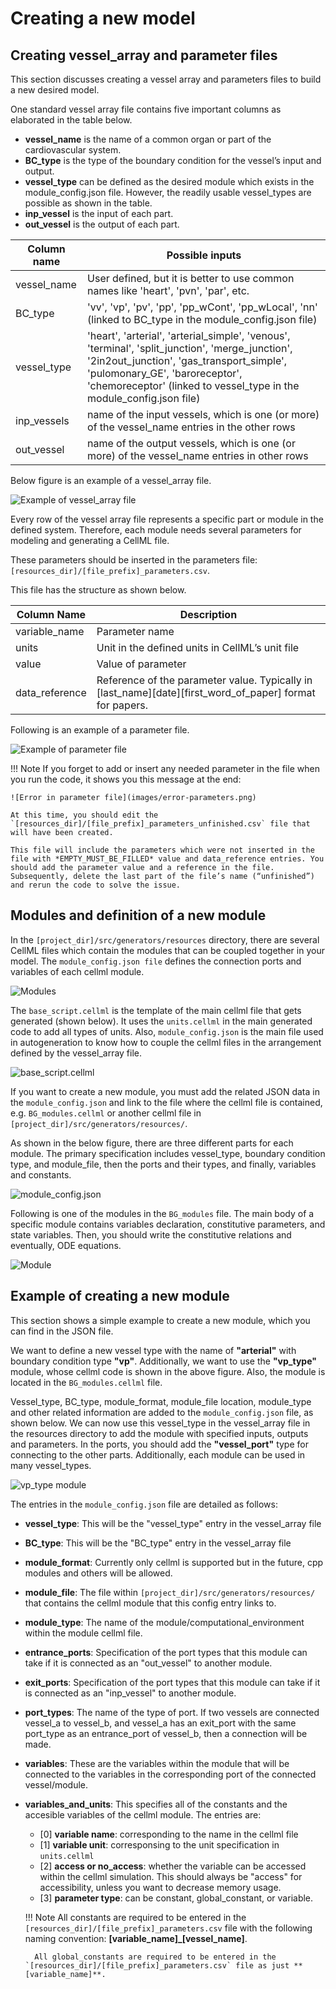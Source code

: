# Creating a new model

## Creating vessel_array and parameter files

This section discusses creating a vessel array and parameters files to build a new desired model.

One standard vessel array file contains five important columns as elaborated in the table below. 

- **vessel_name** is the name of a common organ or part of the cardiovascular system.
- **BC_type** is the type of the boundary condition for the vessel’s input and output.
- **vessel_type** can be defined as the desired module which exists in the module_config.json file. However, the readily usable vessel_types are possible as shown in the table. 
- **inp_vessel** is the input of each part.
- **out_vessel** is the output of each part.

| Column name    | Possible inputs                                                                                               |
|----------------|---------------------------------------------------------------------------------------------------------------|
| vessel_name    | User defined, but it is better to use common names like 'heart', 'pvn', 'par', etc.                           |
| BC_type        | 'vv', 'vp', 'pv', 'pp', 'pp_wCont', 'pp_wLocal', 'nn' (linked to BC_type in the module_config.json file)      |
| vessel_type    | 'heart', 'arterial', 'arterial_simple', 'venous', 'terminal', 'split_junction', 'merge_junction', '2in2out_junction', 'gas_transport_simple', 'pulomonary_GE', 'baroreceptor', 'chemoreceptor' (linked to vessel_type in the module_config.json file)  |
| inp_vessels    | name of the input vessels, which is one (or more) of the vessel_name entries in the other rows                |
| out_vessel     | name of the output vessels, which is one (or more) of the vessel_name entries in other rows                   |

Below figure is an example of a vessel_array file.

![Example of vessel_array file](images/vessel-array.png)

Every row of the vessel array file represents a specific part or module in the defined system. Therefore, each module needs several parameters for modeling and generating a CellML file.

These parameters should be inserted in the parameters file: `[resources_dir]/[file_prefix]_parameters.csv`.

This file has the structure as shown below.

| Column Name    | Description                                       |
|----------------|---------------------------------------------------|
| variable_name  | Parameter name                                    |
| units          | Unit in the defined units in CellML’s unit file   |
| value          | Value of parameter                                |
| data_reference | Reference of the parameter value. Typically in [last_name][date][first_word_of_paper] format for papers.  |

Following is an example of a parameter file.

![Example of parameter file](images/parameter-file.png)

!!! Note
    If you forget to add or insert any needed parameter in the file when you run the code, it shows you this message at the end:

    ![Error in parameter file](images/error-parameters.png)

    At this time, you should edit the `[resources_dir]/[file_prefix]_parameters_unfinished.csv` file that will have been created.
    
    This file will include the parameters which were not inserted in the file with *EMPTY_MUST_BE_FILLED* value and data_reference entries. You should add the parameter value and a reference in the file. Subsequently, delete the last part of the file’s name (“unfinished”) and rerun the code to solve the issue.

## Modules and definition of a new module

In the `[project_dir]/src/generators/resources` directory, there are several CellML files which contain the modules that can be coupled together in your model. The `module_config.json file` defines the connection ports and variables of each cellml module.

![Modules](images/module-folder.png)

The `base_script.cellml` is the template of the main cellml file that gets generated (shown below). It uses the `units.cellml` in the main generated code to add all types of units. Also, `module_config.json` is the main file used in autogeneration to know how to couple the cellml files in the arrangement defined by the vessel_array file.

![base_script.cellml](images/base-script.png)

If you want to create a new module, you must add the related JSON data in the `module_config.json` and link to the file where the cellml file is contained, e.g. `BG_modules.cellml` or another cellml file in `[project_dir]/src/generators/resources/`.

As shown in the below figure, there are three different parts for each module. The primary specification includes vessel_type, boundary condition type, and module_file, then the ports and their types, and finally, variables and constants.

![module_config.json](images/module-config.png)

Following is one of the modules in the `BG_modules` file. The main body of a specific module contains variables declaration, constitutive parameters, and state variables. Then, you should write the constitutive relations and eventually, ODE equations.

![Module](images/module.png)

## Example of creating a new module

This section shows a simple example to create a new module, which you can find in the JSON file.

We want to define a new vessel type with the name of **"arterial"** with boundary condition type **"vp"**. Additionally, we want to use the **"vp_type"** module, whose cellml code is shown in the above figure. Also, the module is located in the `BG_modules.cellml` file.

Vessel_type, BC_type, module_format, module_file location, module_type and other related information are added to the `module_config.json` file, as shown below. We can now use this vessel_type in the vessel_array file in the resources directory to add the module with specified inputs, outputs and parameters. In the ports, you should add the **"vessel_port"** type for connecting to the other parts. Additionally, each module can be used in many vessel_types.

![vp_type module](images/vp_type-module.png)

The entries in the `module_config.json` file are detailed as follows:

- **vessel_type**: This will be the "vessel_type" entry in the vessel_array file
- **BC_type**: This will be the "BC_type" entry in the vessel_array file
- **module_format**: Currently only cellml is supported but in the future, cpp modules and others will be allowed.
- **module_file**: The file within `[project_dir]/src/generators/resources/` that contains the cellml module that this config entry links to.
- **module_type**: The name of the module/computational_environment within the module cellml file.
- **entrance_ports**: Specification of the port types that this module can take if it is connected as an "out_vessel" to another module.
- **exit_ports**: Specification of the port types that this module can take if it is connected as an "inp_vessel" to another module.
- **port_types**: The name of the type of port. If two vessels are connected vessel_a to vessel_b, and vessel_a has an exit_port with the same port_type as an entrance_port of vessel_b, then a connection will be made. 
- **variables**: These are the variables within the module that will be connected to the variables in the corresponding port of the connected vessel/module.
- **variables_and_units**: This specifies all of the constants and the accesible variables of the cellml module. The entries are:
    - [0] **variable name**: corresponding to the name in the cellml file
    - [1] **variable unit**: corresponsing to the unit specification in `units.cellml`
    - [2] **access or no_access**: whether the variable can be accessed within the cellml simulation. This should always be "access" for accessibility, unless you want to decrease memory usage.
    - [3] **parameter type**: can be constant, global_constant, or variable.

    !!! Note
        All constants are required to be entered in the `[resources_dir]/[file_prefix]_parameters.csv` file with the following naming convention: **[variable_name]_[vessel_name]**.

        All global_constants are required to be entered in the `[resources_dir]/[file_prefix]_parameters.csv` file as just **[variable_name]**.
